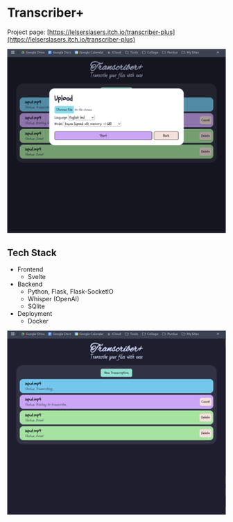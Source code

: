 # Transcriber+

Project page: [https://lelserslasers.itch.io/transcriber-plus](https://lelserslasers.itch.io/transcriber-plus)

![Showcase2](./showcase/2.png)

## Tech Stack
- Frontend
	- Svelte
- Backend
	- Python, Flask, Flask-SocketIO
	- Whisper (OpenAI)
	- SQlite
- Deployment
	- Docker

![Showcase1](./showcase/1.png)

